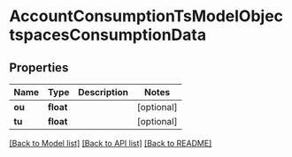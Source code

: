 # AccountConsumptionTsModelObjectspacesConsumptionData

## Properties
Name | Type | Description | Notes
------------ | ------------- | ------------- | -------------
**ou** | **float** |  | [optional] 
**tu** | **float** |  | [optional] 

[[Back to Model list]](../README.md#documentation-for-models) [[Back to API list]](../README.md#documentation-for-api-endpoints) [[Back to README]](../README.md)


